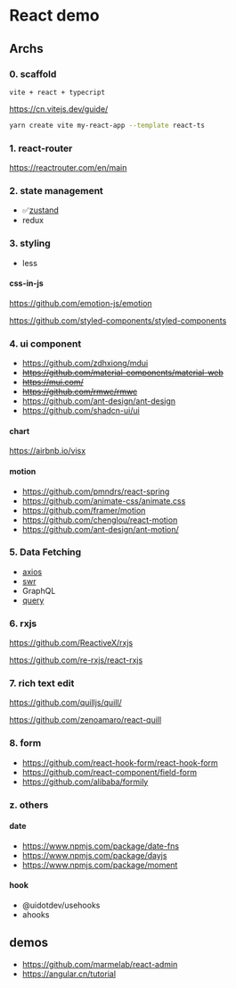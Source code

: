 # React demo

## Archs

### 0. scaffold

`vite + react + typecript`

<https://cn.vitejs.dev/guide/>

```bash
yarn create vite my-react-app --template react-ts
```

### 1. react-router

<https://reactrouter.com/en/main>

### 2. state management

- ✅[zustand](https://github.com/pmndrs/zustand)
- redux

### 3. styling

- less

#### css-in-js

https://github.com/emotion-js/emotion

https://github.com/styled-components/styled-components

### 4. ui component

- https://github.com/zdhxiong/mdui
- ~~https://github.com/material-components/material-web~~
- ~~https://mui.com/~~
- ~~https://github.com/rmwc/rmwc~~
- https://github.com/ant-design/ant-design
- https://github.com/shadcn-ui/ui

#### chart

https://airbnb.io/visx

#### motion

- https://github.com/pmndrs/react-spring
- https://github.com/animate-css/animate.css
- https://github.com/framer/motion
- https://github.com/chenglou/react-motion
- https://github.com/ant-design/ant-motion/

### 5. Data Fetching

- [axios](https://github.com/axios/axios)
- [swr](https://github.com/vercel/swr)
- GraphQL
- [query](https://github.com/TanStack/query)

### 6. rxjs

https://github.com/ReactiveX/rxjs

https://github.com/re-rxjs/react-rxjs

### 7. rich text edit

https://github.com/quilljs/quill/

https://github.com/zenoamaro/react-quill

### 8. form

- https://github.com/react-hook-form/react-hook-form
- https://github.com/react-component/field-form
- https://github.com/alibaba/formily

### z. others

#### date

- https://www.npmjs.com/package/date-fns
- https://www.npmjs.com/package/dayjs
- https://www.npmjs.com/package/moment

#### hook

- @uidotdev/usehooks
- ahooks

## demos

- https://github.com/marmelab/react-admin
- https://angular.cn/tutorial
